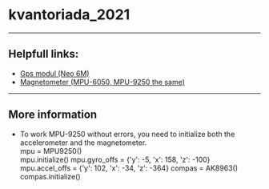 # kvantoriada_2021
***
## Helpfull links:
- [Gps modul (Neo 6M)](https://sparklers-the-makers.github.io/blog/robotics/use-neo-6m-module-with-raspberry-pi/)   
- [Magnetometer (MPU-6050, MPU-9250 the same)](https://blog.avislab.com/hmc5883l_ru/)  
***
## More information
- To work MPU-9250 without errors, you need to initialize both the accelerometer and the magnetometer.  
mpu = MPU9250()  
mpu.initialize()
mpu.gyro_offs = {'y': -5, 'x': 158, 'z': -100}
mpu.accel_offs = {'y': 102, 'x': -34, 'z': -364}
compas = AK8963()  
compas.initialize()
